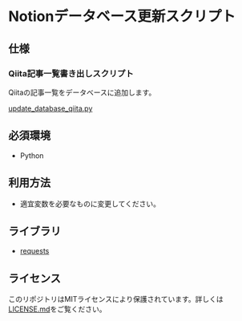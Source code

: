 # Notionデータベース更新スクリプト

## 仕様

### Qiita記事一覧書き出しスクリプト

Qiitaの記事一覧をデータベースに追加します。

[update_database_qiita.py](update_database_qiita.py)

## 必須環境

- Python

## 利用方法

- 適宜変数を必要なものに変更してください。

## ライブラリ

- [requests](https://pypi.org/project/requests/)

## ライセンス

このリポジトリはMITライセンスにより保護されています。詳しくは[LICENSE.md](LICENSE.md)をご覧ください。

